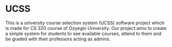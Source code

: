 # UCSS
This is a university course selection system (UCSS) software project which is made for CS 320 course of Ozyegin University. Our project aims to  create a simple system for students to see available courses, attend to them and be graded with their professors acting as admins.
